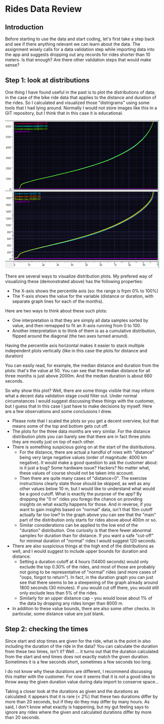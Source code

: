 # Rides Data Review

## Introduction

Before starting to use the data and start coding, let's first take a 
step back and see if there anything relevant we can learn about the data. The
assignment wisely calls for a data validation step while importing data into
the app and suggests dropping out any records for rides shorter than 10 meters.
Is that enough? Are there other validation steps that would make sense?

## Step 1: look at distributions

One thing I have found useful in the past is to plot the distributions 
of data; in the case of the bike ride data that applies to the distance and 
duration of the rides. So I calculated and visualized those "distrigrams" using
some tools that I had lying around. Normally I would not store images like this
in a GIT repository, but I think that in this case it is educational.

![Cumulative distrigrams of distance and duration](distrigrams-full.png)

There are several ways to visualize distribution plots. My prefered way
of visualizing these (demonstrated above) has the following properties:

* The X-axis shows the percentile axis (so: the range is frpm 0% to 100%)
* The Y-axis shows the value for the variable (distance or duration, with
separate graph lines for each of the months).

Here are two ways to think about these such plots:
* One interpretation is that they are simply all data samples sorted by value, and then
remapped to fit an X-axis running from 0 to 100.
* Another interpretation is to think of them is as a cumulative distribution, flipped
around the diagonal (the two axes turned around).

Having the percentile axis horizontal makes it easier to stack multiple independent
plots vertically (like in this case the plots for distance and duration)

You can easily read, for example, the median distance and duration from the plots: that's
the value at 50. You can see that the median distance for all three months is just above
2000m. And the median duration is about 660 seconds.

So why show this plot? Well, there are some things visible that may inform what
a decent data validation stage could filter out. Under normal circumstances I
would suggest discussing these things with the customer, but I guess that in
this case I just have to make decisions by myself. Here are a few observations
and some conclusions I drew.

* Please note that I scaled the plots so you get a decent overview, but that means
some of the top and bottom gets cut off.
* The plots for the three data months are very similar. For the distance distribution
plots you can barely see that there are in fact three plots: they are mostly just
on top of each other.
* There is something suspicious going on at the start of the distributions.
    * For the distance, there are actual a handful of rows with "distance" being
    very large negative values (order of magnitude: 4000 km negative). It would
    make a good question to ask the customer about: is it just a bug? Some
    hardware issue? Hackers? No matter what, these values of course should not
    be taken into account.
    * Then there are quite many cases of "distance=0". The exercise instructions
    clearly state those should be skipped, as well as any other values below 10 m, 
    but I would like to understand what would be a good cutoff. What is exactly
    the purpose of the app? By dropping the "0 m" rides you forego the chance
    on providing insights on what exactly happens for those. And in reverse, if
    you want to gain insights based on "normal" data, isn't that 10m cutoff
    actually far too low? In the graph above you can see that the "main" part
    of the distribution only starts for rides above about 400m or so. 
    * Similar considerations can be applied to the low end of the "duration"
    distribution. One curiosity is that there fewer abnormal samples for 
    duration than for distance. If you want a safe "cut-off" for minimal
    duration of "normal" rides I would suggest 120 seconds.
* There are also suspicious things at the high end of the distributions as 
well, and I would suggest to include upper bounds for duration and distance.
    * Setting a duration cutoff at 4 hours (14400 seconds) would only exclude the
    top 0.30% of the rides, and most of those are probably not going to be
    representative of "normal" rides (and more cases of "oops, forgot to return").
    In fact, in the duration graph you can just see that there seems to be a 
    steepening of the graph already around 1800 seconds (30 minutes). If you
    would cut off there, you would still only exclude less than 5% of the rides.
    * Similarly for an upper distance cap - you would loose about 1% of the data
    by dropping any rides longer than 8000 m.
* In addition to these value bounds, there are also some other checks. In particular,
some distance value are just blank.

## Step 2: checking the times

Since start and stop times are given for the ride, what is the point in also
including the duration of the ride in the data? You can calculate the duration from
these two times, isn't it? Well ... it turns out that the duration 
calculated from the start and end times does not exactly match the given
duration. Sometimes it is a few seconds short, sometimes a few seconds
too long.

I do not know why these durations are different, I recommend discussing
this matter with the customer. For now it seems that it is _not_ a good
idea to throw away the given duration value during data import to
conserve space...

Taking a closer look at the durations as given and the durations as calculated:
it appears that it is rare (< 2%) that these two durations differ by more than 20
seconds, but if they do they may differ by many hours. As said, I don't know what
exactly is happening, but my gut feeling says to ignore any rides where the 
given and calculated durations differ by more than 20 seconds.
